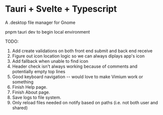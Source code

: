 # Tauri + Svelte + Typescript

A .desktop file manager for Gnome 

pnpm tauri dev to begin local environment

TODO:
1. Add create validations on both front end submit and back end receive
2. Figure out icon location logic so we can always diplays app's icon
3. Add fallback when unable to find icon
4. Header check isn't always working because of comments and potentially empty top lines
5. Good keyboard navigation -- would love to make Vimium work or something
6. Finish Help page.
7. Finish About page.
8. Save logs to file system.
9. Only reload files needed on notify based on paths (i.e. not both user and shared)
